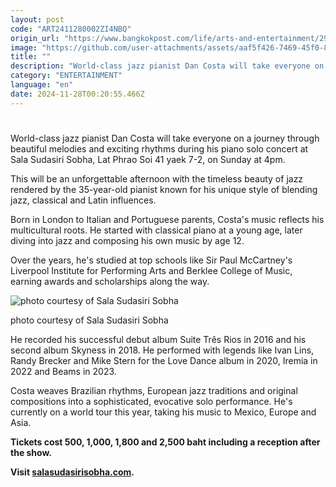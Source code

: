```yaml
---
layout: post
code: "ART2411280002ZI4NBQ"
origin_url: "https://www.bangkokpost.com/life/arts-and-entertainment/2910356/renowned-jazzer-dan-costa-to-play-in-bangkok"
image: "https://github.com/user-attachments/assets/aaf5f426-7469-45f0-84b5-2cb512d5e934"
title: ""
description: "World-class jazz pianist Dan Costa will take everyone on a journey through beautiful melodies and exciting rhythms during his piano solo concert at Sala Sudasiri Sobha, Lat Phrao Soi 41 yaek 7-2, on Sunday at 4pm."
category: "ENTERTAINMENT"
language: "en"
date: 2024-11-28T00:20:55.466Z
---
```


# 

World-class jazz pianist Dan Costa will take everyone on a journey through beautiful melodies and exciting rhythms during his piano solo concert at Sala Sudasiri Sobha, Lat Phrao Soi 41 yaek 7-2, on Sunday at 4pm.

This will be an unforgettable afternoon with the timeless beauty of jazz rendered by the 35-year-old pianist known for his unique style of blending jazz, classical and Latin influences.

Born in London to Italian and Portuguese parents, Costa's music reflects his multicultural roots. He started with classical piano at a young age, later diving into jazz and composing his own music by age 12.

Over the years, he's studied at top schools like Sir Paul McCartney's Liverpool Institute for Performing Arts and Berklee College of Music, earning awards and scholarships along the way.

![photo courtesy of Sala Sudasiri Sobha](https://github.com/user-attachments/assets/b7617568-a37e-434b-8b2c-0be54307a24f)

photo courtesy of Sala Sudasiri Sobha

He recorded his successful debut album Suite Três Rios in 2016 and his second album Skyness in 2018. He performed with legends like Ivan Lins, Randy Brecker and Mike Stern for the Love Dance album in 2020, Iremia in 2022 and Beams in 2023.

Costa weaves Brazilian rhythms, European jazz traditions and original compositions into a sophisticated, evocative solo performance. He's currently on a world tour this year, taking his music to Mexico, Europe and Asia.

**Tickets cost 500, 1,000, 1,800 and 2,500 baht including a reception after the show.**

**Visit [salasudasirisobha.com](https://www.salasudasirisobha.com).**